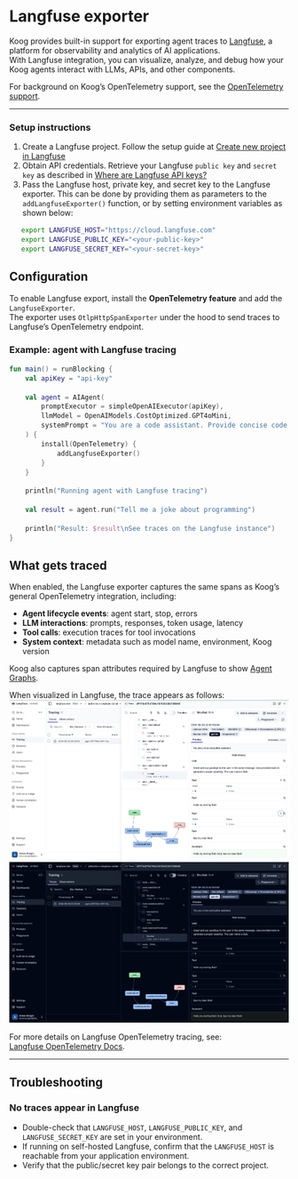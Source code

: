 # Langfuse exporter

Koog provides built-in support for exporting agent traces to [Langfuse](https://langfuse.com/), a platform for observability and analytics of AI applications.  
With Langfuse integration, you can visualize, analyze, and debug how your Koog agents interact with LLMs, APIs, and other components.

For background on Koog’s OpenTelemetry support, see the [OpenTelemetry support](https://docs.koog.ai/opentelemetry-support/).

---

### Setup instructions

1. Create a Langfuse project. Follow the setup guide at [Create new project in Langfuse](https://langfuse.com/docs/get-started#create-new-project-in-langfuse)
2. Obtain API credentials. Retrieve your Langfuse `public key` and `secret key` as described in [Where are Langfuse API keys?](https://langfuse.com/faq/all/where-are-langfuse-api-keys)
3. Pass the Langfuse host, private key, and secret key to the Langfuse exporter. 
This can be done by providing them as parameters to the `addLangfuseExporter()` function, 
or by setting environment variables as shown below:

```bash
   export LANGFUSE_HOST="https://cloud.langfuse.com"
   export LANGFUSE_PUBLIC_KEY="<your-public-key>"
   export LANGFUSE_SECRET_KEY="<your-secret-key>"
```

## Configuration

To enable Langfuse export, install the **OpenTelemetry feature** and add the `LangfuseExporter`.  
The exporter uses `OtlpHttpSpanExporter` under the hood to send traces to Langfuse’s OpenTelemetry endpoint.

### Example: agent with Langfuse tracing

<!--- INCLUDE
import ai.koog.agents.core.agent.AIAgent
import ai.koog.agents.features.opentelemetry.feature.OpenTelemetry
import ai.koog.agents.features.opentelemetry.integration.langfuse.addLangfuseExporter
import ai.koog.prompt.executor.clients.openai.OpenAIModels
import ai.koog.prompt.executor.llms.all.simpleOpenAIExecutor
import kotlinx.coroutines.runBlocking
-->
```kotlin
fun main() = runBlocking {
    val apiKey = "api-key"
    
    val agent = AIAgent(
        promptExecutor = simpleOpenAIExecutor(apiKey),
        llmModel = OpenAIModels.CostOptimized.GPT4oMini,
        systemPrompt = "You are a code assistant. Provide concise code examples."
    ) {
        install(OpenTelemetry) {
            addLangfuseExporter()
        }
    }

    println("Running agent with Langfuse tracing")

    val result = agent.run("Tell me a joke about programming")

    println("Result: $result\nSee traces on the Langfuse instance")
}
```
<!--- KNIT example-langfuse-exporter-01.kt -->

## What gets traced

When enabled, the Langfuse exporter captures the same spans as Koog’s general OpenTelemetry integration, including:

- **Agent lifecycle events**: agent start, stop, errors
- **LLM interactions**: prompts, responses, token usage, latency
- **Tool calls**: execution traces for tool invocations
- **System context**: metadata such as model name, environment, Koog version

Koog also captures span attributes required by Langfuse to show [Agent Graphs](https://langfuse.com/docs/observability/features/agent-graphs). 

When visualized in Langfuse, the trace appears as follows:
![Langfuse traces](img/opentelemetry-langfuse-exporter-light.png#only-light)
![Langfuse traces](img/opentelemetry-langfuse-exporter-dark.png#only-dark)

For more details on Langfuse OpenTelemetry tracing, see:  
[Langfuse OpenTelemetry Docs](https://langfuse.com/integrations/native/opentelemetry#opentelemetry-endpoint).

---

## Troubleshooting

### No traces appear in Langfuse
- Double-check that `LANGFUSE_HOST`, `LANGFUSE_PUBLIC_KEY`, and `LANGFUSE_SECRET_KEY` are set in your environment.
- If running on self-hosted Langfuse, confirm that the `LANGFUSE_HOST` is reachable from your application environment.
- Verify that the public/secret key pair belongs to the correct project.
